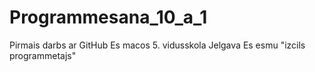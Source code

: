 # Programmesana_10_a_1
Pirmais darbs ar GitHub
Es macos 5. vidusskola Jelgava
Es esmu "izcils programmetajs"
